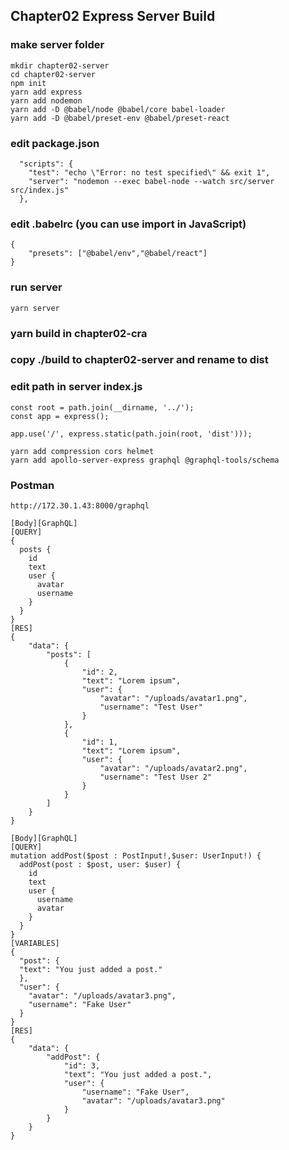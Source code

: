 ## Chapter02 Express Server Build

### make server folder

```
mkdir chapter02-server
cd chapter02-server
npm init
yarn add express
yarn add nodemon
yarn add -D @babel/node @babel/core babel-loader
yarn add -D @babel/preset-env @babel/preset-react

```

### edit package.json

```
  "scripts": {
    "test": "echo \"Error: no test specified\" && exit 1",
    "server": "nodemon --exec babel-node --watch src/server src/index.js"
  },
```

### edit .babelrc (you can use import in JavaScript)

```
{
    "presets": ["@babel/env","@babel/react"]
}
```

### run server

```
yarn server
```

### yarn build in chapter02-cra

### copy ./build to chapter02-server and rename to dist

### edit path in server index.js

```
const root = path.join(__dirname, '../');
const app = express();

app.use('/', express.static(path.join(root, 'dist')));
```

```
yarn add compression cors helmet
yarn add apollo-server-express graphql @graphql-tools/schema
```

### Postman

```
http://172.30.1.43:8000/graphql

[Body][GraphQL]
[QUERY]
{
  posts {
    id
    text
    user {
      avatar
      username
    }
  }
}
[RES]
{
    "data": {
        "posts": [
            {
                "id": 2,
                "text": "Lorem ipsum",
                "user": {
                    "avatar": "/uploads/avatar1.png",
                    "username": "Test User"
                }
            },
            {
                "id": 1,
                "text": "Lorem ipsum",
                "user": {
                    "avatar": "/uploads/avatar2.png",
                    "username": "Test User 2"
                }
            }
        ]
    }
}

[Body][GraphQL]
[QUERY]
mutation addPost($post : PostInput!,$user: UserInput!) {
  addPost(post : $post, user: $user) {
    id
    text
    user {
      username
      avatar
    }
  }
}
[VARIABLES]
{
  "post": {
  "text": "You just added a post."
  },
  "user": {
    "avatar": "/uploads/avatar3.png",
    "username": "Fake User"
  }
}
[RES]
{
    "data": {
        "addPost": {
            "id": 3,
            "text": "You just added a post.",
            "user": {
                "username": "Fake User",
                "avatar": "/uploads/avatar3.png"
            }
        }
    }
}
```
